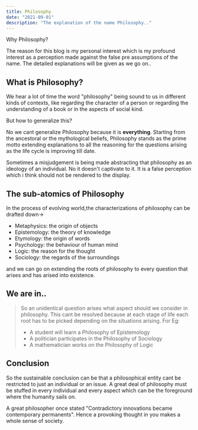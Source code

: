 ```yaml
---
title: Philosophy
date: "2021-09-01"
description: "The explanation of the name Philosophy.."
---
```


Why Philosophy?

The reason for this blog is my personal interest which is my profound interest as a perception made against the false pre assumptions of the name.
The detailed explanations will be given as we go on..

## What is Philosophy?

We hear a lot of time the word "philosophy" being sound to us in different kinds of contexts, like regarding the character of a person or regarding the understanding of a book or in the aspects of social kind.

But how to generalize this?

No we cant generalize Philosophy because it is **everything**.
Starting from the ancestoral or the mythological beliefs, Philosophy stands as the prime motto extending explanations to all the reasoning for the questions arising as the life cycle is improving till date.

Sometimes a misjudgement is being made abstracting that philosophy as an ideology of an individual. No it doesn't captivate to it. It is a false perception which i think should not be rendered to the display.

## The sub-atomics of Philosophy

In the process of evolving world,the characterizations of philosophy can be drafted down->

- Metaphysics: the origin of objects
- Epistemology: the theory of knowledge
- Etymology: the origin of words
- Psychology: the behaviour of human mind
- Logic: the reason for the thought
- Sociology: the regards of the surroundings

and we can go on extending the roots of philosophy to every question that arises and has arised into existence.

## We are in..

> So an unidentical question arises what aspect should we consider in philosophy. This cant be resolved because at each stage of life each root has to be picked depending on the situations arising.
> For Eg:
>
> - A student will learn a Philosophy of Epistemology
> - A politician participates in the Philosophy of Sociology
> - A mathematician works on the Philosophy of Logic

## Conclusion

So the sustainable conclusion can be that a philosophical entity cant be restricted to just an individual or an issue.
A great deal of philosophy must be stuffed in every individual and every aspect which can be the foreground where the humanity sails on.

A great philosopher once stated "Contradictory innovations became contemporary permanents". Hence a provoking thought in you makes a whole sense of society.
